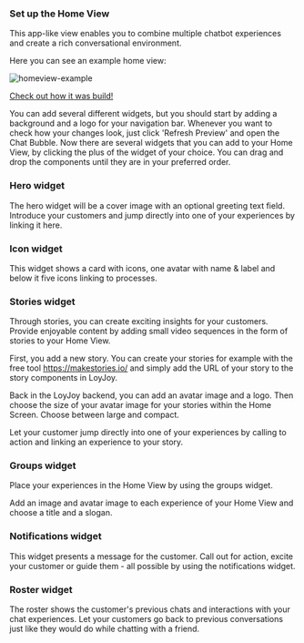 ### Set up the Home View

This app-like view enables you to combine multiple chatbot experiences and create a rich conversational environment.

Here you can see an example home view: 

![homeview-example](https://raw.githubusercontent.com/loyjoy/welcome/master/help/bots/bot/homeview.png)

[Check out how it was build!](https://github.com/loyjoy/welcome/blob/master/documentation/introduction/HOMEVIEW.md)

You can add several different widgets, but you should start by adding a background and a logo for your navigation bar. Whenever you want to check how your changes look, just click 'Refresh Preview' and open the Chat Bubble.
Now there are several widgets that you can add to your Home View, by clicking the plus of the widget of your choice.
You can drag and drop the components until they are in your preferred order.

### Hero widget

The hero widget will be a cover image with an optional greeting text field. 
Introduce your customers and jump directly into one of your experiences by linking it here.

### Icon widget

This widget shows a card with icons, one avatar with name & label and below it five icons linking to processes.

### Stories widget

Through stories, you can create exciting insights for your customers. Provide enjoyable content by adding small video sequences in the form of stories to your Home View.


First, you add a new story. You can create your stories for example with the free tool https://makestories.io/ and simply add the URL of your story to the story components in LoyJoy.

Back in the LoyJoy backend, you can add an avatar image and a logo. Then choose the size of your avatar image for your stories within the Home Screen. Choose between large and compact.

Let your customer jump directly into one of your experiences by calling to action and linking an experience to your story.

### Groups widget

Place your experiences in the Home View by using the groups widget.

Add an image and avatar image to each experience of your Home View and choose a title and a slogan. 

### Notifications widget

This widget presents a message for the customer. Call out for action, excite your customer or guide them - all possible by using the notifications widget.

### Roster widget

The roster shows the customer's previous chats and interactions with your chat experiences. 
Let your customers go back to previous conversations just like they would do while chatting with a friend.




